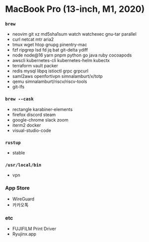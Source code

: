 MacBook Pro (13-inch, M1, 2020)
========

### `brew`
- neovim git xz md5sha1sum watch watchexec gnu-tar parallel
- curl netcat mtr aria2
- tmux wget htop gnupg pinentry-mac
- fzf ripgrep lsd fd jq bat git-delta ydiff
- node node@16 yarn pnpm python go java ruby cocoapods
- awscli kubernetes-cli kubernetes-helm kubectx
- terraform vault packer
- redis mysql libpq istioctl grpc grpcurl
- saml2aws openfortivpn simnalamburt/x/totp
- qemu simnalamburt/riscv/riscv-tools
- git-lfs

### `brew --cask`
- rectangle karabiner-elements
- firefox discord steam
- google-chrome slack zoom
- iterm2 docker
- visual-studio-code

### `rustup`
- stable

### `/usr/local/bin`
- vpn

### App Store
- WireGuard
- 카카오톡

### etc
- FUJIFILM Print Driver
- Ryujinx.app
